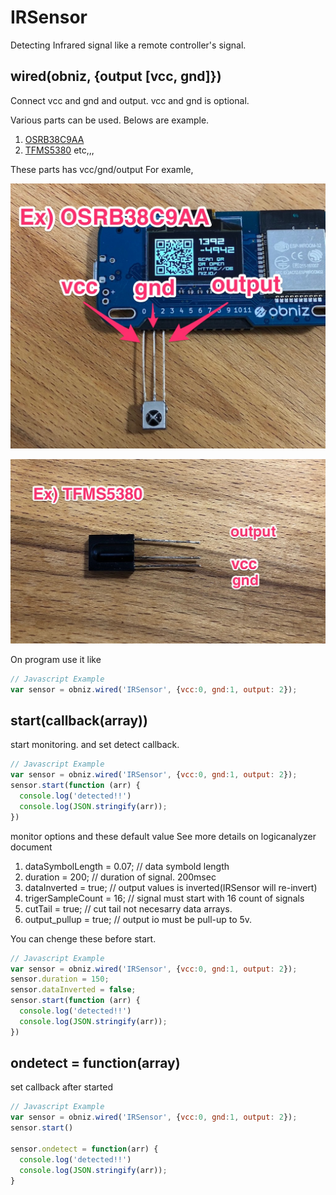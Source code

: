 # IRSensor

Detecting Infrared signal like a remote controller's signal.

## wired(obniz, {output [vcc, gnd]})

Connect vcc and gnd and output. vcc and gnd is optional.

Various parts can be used. Belows are example.

1. [OSRB38C9AA](http://akizukidenshi.com/download/OSRB38C9AA.pdf)
1. [TFMS5380](https://www.voti.nl/docs/tfms5360.pdf) etc,,,

These parts has vcc/gnd/output
For examle, 

![](./OSRB38C9AA.jpg)

![](./tfms5380.jpg)

On program use it like

```javascript
// Javascript Example
var sensor = obniz.wired('IRSensor', {vcc:0, gnd:1, output: 2});
```

## start(callback(array))
start monitoring. and set detect callback.

```javascript
// Javascript Example
var sensor = obniz.wired('IRSensor', {vcc:0, gnd:1, output: 2});
sensor.start(function (arr) {
  console.log('detected!!')
  console.log(JSON.stringify(arr));
})
```

monitor options and these default value
See more details on logicanalyzer document

1. dataSymbolLength = 0.07; // data symbold length
2. duration = 200; // duration of signal. 200msec
3. dataInverted = true; // output values is inverted(IRSensor will re-invert)
4. trigerSampleCount = 16; // signal must start with 16 count of signals
5. cutTail = true; // cut tail not necesarry data arrays.
6. output_pullup = true; // output io must be pull-up to 5v.

You can chenge these before start.

```javascript
// Javascript Example
var sensor = obniz.wired('IRSensor', {vcc:0, gnd:1, output: 2});
sensor.duration = 150;
sensor.dataInverted = false;
sensor.start(function (arr) {
  console.log('detected!!')
  console.log(JSON.stringify(arr));
})
```

## ondetect = function(array)
set callback after started

```javascript
// Javascript Example
var sensor = obniz.wired('IRSensor', {vcc:0, gnd:1, output: 2});
sensor.start()

sensor.ondetect = function(arr) {
  console.log('detected!!')
  console.log(JSON.stringify(arr));
}
```